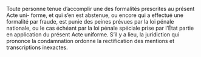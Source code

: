 Toute personne tenue d’accomplir une des formalités prescrites au présent Acte uni-
forme, et qui s’en est abstenue, ou encore qui a effectué une formalité par fraude, est punie
des peines prévues par la loi pénale nationale, ou le cas échéant par la loi pénale spéciale prise
par l’État partie en application du présent Acte uniforme.
S’il y a lieu, la juridiction qui prononce la condamnation ordonne la rectification des mentions
et transcriptions inexactes.